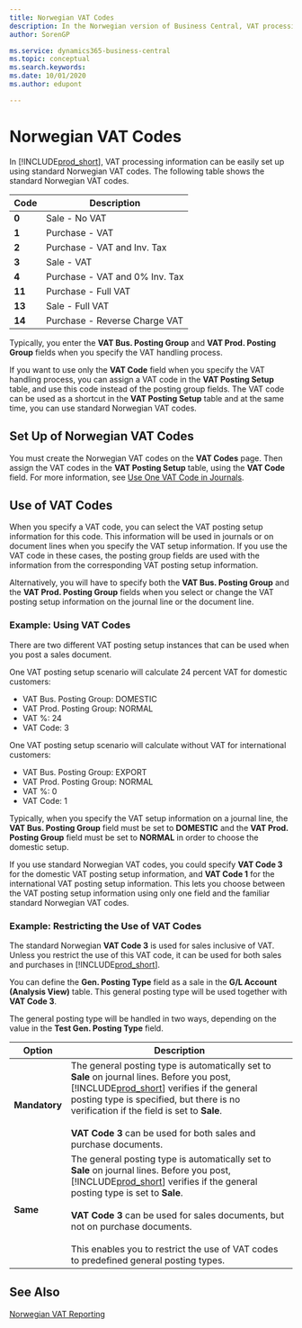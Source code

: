 ```yaml
---
title: Norwegian VAT Codes
description: In the Norwegian version of Business Central, VAT processing information can be easily set up using standard Norwegian VAT codes.
author: SorenGP

ms.service: dynamics365-business-central
ms.topic: conceptual
ms.search.keywords:
ms.date: 10/01/2020
ms.author: edupont

---
```

# Norwegian VAT Codes
In [!INCLUDE[prod_short](../../includes/prod_short.md)], VAT processing information can be easily set up using standard Norwegian VAT codes. The following table shows the standard Norwegian VAT codes.  

|**Code**|**Description**|  
|--------------|-------------------------------------------|  
|**0**|Sale - No VAT|  
|**1**|Purchase - VAT|  
|**2**|Purchase - VAT and Inv. Tax|  
|**3**|Sale - VAT|  
|**4**|Purchase - VAT and 0% Inv. Tax|  
|**11**|Purchase - Full VAT|  
|**13**|Sale - Full VAT|  
|**14**|Purchase - Reverse Charge VAT|  

Typically, you enter the **VAT Bus. Posting Group** and **VAT Prod. Posting Group** fields when you specify the VAT handling process.  

If you want to use only the **VAT Code** field when you specify the VAT handling process, you can assign a VAT code in the **VAT Posting Setup** table, and use this code instead of the posting group fields. The VAT code can be used as a shortcut in the **VAT Posting Setup** table and at the same time, you can use standard Norwegian VAT codes.  

## Set Up of Norwegian VAT Codes  
You must create the Norwegian VAT codes on the **VAT Codes** page. Then assign the VAT codes in the **VAT Posting Setup** table, using the **VAT Code** field. For more information, see [Use One VAT Code in Journals](how-to-use-one-vat-code-in-journals.md).  

## Use of VAT Codes  
When you specify a VAT code, you can select the VAT posting setup information for this code. This information will be used in journals or on document lines when you specify the VAT setup information. If you use the VAT code in these cases, the posting group fields are used with the information from the corresponding VAT posting setup information.  

Alternatively, you will have to specify both the **VAT Bus. Posting Group** and the **VAT Prod. Posting Group** fields when you select or change the VAT posting setup information on the journal line or the document line.  

### Example: Using VAT Codes  
There are two different VAT posting setup instances that can be used when you post a sales document.  

One VAT posting setup scenario will calculate 24 percent VAT for domestic customers:  

- VAT Bus. Posting Group: DOMESTIC  
- VAT Prod. Posting Group: NORMAL  
- VAT %: 24  
- VAT Code: 3  

One VAT posting setup scenario will calculate without VAT for international customers:  

- VAT Bus. Posting Group: EXPORT  
- VAT Prod. Posting Group: NORMAL  
- VAT %: 0  
- VAT Code: 1  

Typically, when you specify the VAT setup information on a journal line, the **VAT Bus. Posting Group** field must be set to **DOMESTIC** and the **VAT Prod. Posting Group** field must be set to **NORMAL** in order to choose the domestic setup.  

If you use standard Norwegian VAT codes, you could specify **VAT Code 3** for the domestic VAT posting setup information, and **VAT Code 1** for the international VAT posting setup information. This lets you choose between the VAT posting setup information using only one field and the familiar standard Norwegian VAT codes.  

### Example: Restricting the Use of VAT Codes  
The standard Norwegian **VAT Code 3** is used for sales inclusive of VAT. Unless you restrict the use of this VAT code, it can be used for both sales and purchases in [!INCLUDE[prod_short](../../includes/prod_short.md)].  

You can define the **Gen. Posting Type** field as a sale in the **G/L Account (Analysis View)** table. This general posting type will be used together with **VAT Code 3**.  

The general posting type will be handled in two ways, depending on the value in the **Test Gen. Posting Type** field.  

|Option|Description|  
|-----------------------------------------|-------------------------------------------|  
|**Mandatory**|The general posting type is automatically set to **Sale** on journal lines. Before you post, [!INCLUDE[prod_short](../../includes/prod_short.md)] verifies if the general posting type is specified, but there is no verification if the field is set to **Sale**.<br /><br /> **VAT Code 3** can be used for both sales and purchase documents.|  
|**Same**|The general posting type is automatically set to **Sale** on journal lines. Before you post, [!INCLUDE[prod_short](../../includes/prod_short.md)] verifies if the general posting type is set to **Sale**.<br /><br /> **VAT Code 3** can be used for sales documents, but not on purchase documents.<br /><br /> This enables you to restrict the use of VAT codes to predefined general posting types.|  

## See Also  
 [Norwegian VAT Reporting](norwegian-vat-reporting.md)
